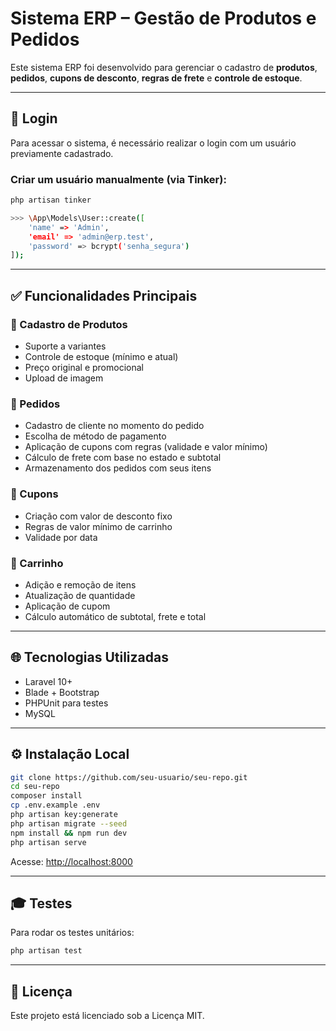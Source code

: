 # Sistema ERP – Gestão de Produtos e Pedidos

Este sistema ERP foi desenvolvido para gerenciar o cadastro de **produtos**, **pedidos**, **cupons de desconto**, **regras de frete** e **controle de estoque**.

---

## 🔐 Login

Para acessar o sistema, é necessário realizar o login com um usuário previamente cadastrado.

### Criar um usuário manualmente (via Tinker):

```bash
php artisan tinker

>>> \App\Models\User::create([
    'name' => 'Admin',
    'email' => 'admin@erp.test',
    'password' => bcrypt('senha_segura')
]);
```

---

## ✅ Funcionalidades Principais

### 💼 Cadastro de Produtos

* Suporte a variantes
* Controle de estoque (mínimo e atual)
* Preço original e promocional
* Upload de imagem

### 🛒 Pedidos

* Cadastro de cliente no momento do pedido
* Escolha de método de pagamento
* Aplicação de cupons com regras (validade e valor mínimo)
* Cálculo de frete com base no estado e subtotal
* Armazenamento dos pedidos com seus itens

### 🎉 Cupons

* Criação com valor de desconto fixo
* Regras de valor mínimo de carrinho
* Validade por data

### 🛘 Carrinho

* Adição e remoção de itens
* Atualização de quantidade
* Aplicação de cupom
* Cálculo automático de subtotal, frete e total

---

## 🌐 Tecnologias Utilizadas

* Laravel 10+
* Blade + Bootstrap
* PHPUnit para testes
* MySQL

---

## ⚙️ Instalação Local

```bash
git clone https://github.com/seu-usuario/seu-repo.git
cd seu-repo
composer install
cp .env.example .env
php artisan key:generate
php artisan migrate --seed
npm install && npm run dev
php artisan serve
```

Acesse: [http://localhost:8000](http://localhost:8000)

---

## 🎓 Testes

Para rodar os testes unitários:

```bash
php artisan test
```

---

## 📅 Licença

Este projeto está licenciado sob a Licença MIT.
